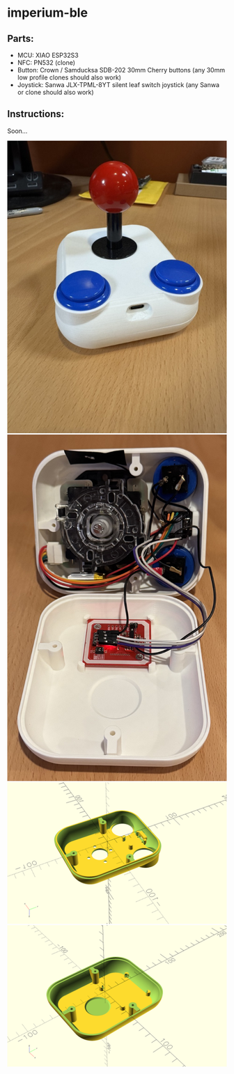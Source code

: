 # imperium-ble

## Parts:

- MCU: XIAO ESP32S3
- NFC: PN532 (clone)
- Button: Crown / Samducksa SDB-202 30mm Cherry buttons (any 30mm low profile clones should also work)
- Joystick: Sanwa JLX-TPML-8YT silent leaf switch joystick (any Sanwa or clone should also work)

## Instructions:

Soon...

![fightstick](images/outside.jpg)
![fightstick](images/inside.jpg)
![fightstick](images/top-pic.png)
![fightstick](images/bottom-pic.png)
